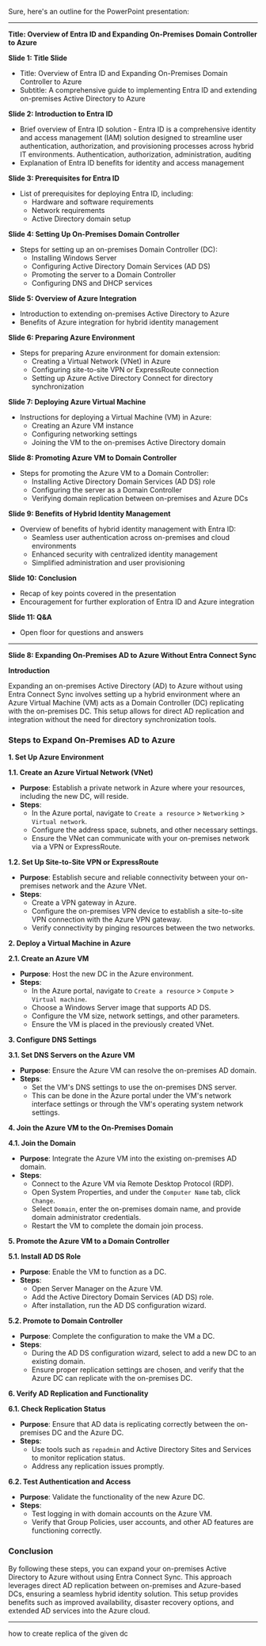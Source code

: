 
Sure, here's an outline for the PowerPoint presentation:

---

**Title: Overview of Entra ID and Expanding On-Premises Domain Controller to Azure**

**Slide 1: Title Slide**
- Title: Overview of Entra ID and Expanding On-Premises Domain Controller to Azure
- Subtitle: A comprehensive guide to implementing Entra ID and extending on-premises Active Directory to Azure

**Slide 2: Introduction to Entra ID**
- Brief overview of Entra ID solution -
  Entra ID is a comprehensive identity and access management (IAM) solution designed to streamline user authentication, authorization, and provisioning processes across hybrid IT environments.
  Authentication, authorization, administration, auditing
- Explanation of Entra ID benefits for identity and access management

**Slide 3: Prerequisites for Entra ID**
- List of prerequisites for deploying Entra ID, including:
  - Hardware and software requirements
  - Network requirements
  - Active Directory domain setup

**Slide 4: Setting Up On-Premises Domain Controller**
- Steps for setting up an on-premises Domain Controller (DC):
  - Installing Windows Server
  - Configuring Active Directory Domain Services (AD DS)
  - Promoting the server to a Domain Controller
  - Configuring DNS and DHCP services

**Slide 5: Overview of Azure Integration**
- Introduction to extending on-premises Active Directory to Azure
- Benefits of Azure integration for hybrid identity management

**Slide 6: Preparing Azure Environment**
- Steps for preparing Azure environment for domain extension:
  - Creating a Virtual Network (VNet) in Azure
  - Configuring site-to-site VPN or ExpressRoute connection
  - Setting up Azure Active Directory Connect for directory synchronization

**Slide 7: Deploying Azure Virtual Machine**
- Instructions for deploying a Virtual Machine (VM) in Azure:
  - Creating an Azure VM instance
  - Configuring networking settings
  - Joining the VM to the on-premises Active Directory domain

**Slide 8: Promoting Azure VM to Domain Controller**
- Steps for promoting the Azure VM to a Domain Controller:
  - Installing Active Directory Domain Services (AD DS) role
  - Configuring the server as a Domain Controller
  - Verifying domain replication between on-premises and Azure DCs

**Slide 9: Benefits of Hybrid Identity Management**
- Overview of benefits of hybrid identity management with Entra ID:
  - Seamless user authentication across on-premises and cloud environments
  - Enhanced security with centralized identity management
  - Simplified administration and user provisioning

**Slide 10: Conclusion**
- Recap of key points covered in the presentation
- Encouragement for further exploration of Entra ID and Azure integration

**Slide 11: Q&A**
- Open floor for questions and answers

---

**Slide 8: Expanding On-Premises AD to Azure Without Entra Connect Sync**

**Introduction**

Expanding an on-premises Active Directory (AD) to Azure without using Entra Connect Sync involves setting up a hybrid environment where an Azure Virtual Machine (VM) acts as a Domain Controller (DC) replicating with the on-premises DC. This setup allows for direct AD replication and integration without the need for directory synchronization tools.

### Steps to Expand On-Premises AD to Azure

**1. Set Up Azure Environment**

**1.1. Create an Azure Virtual Network (VNet)**

- **Purpose**: Establish a private network in Azure where your resources, including the new DC, will reside.
- **Steps**:
  - In the Azure portal, navigate to `Create a resource` > `Networking` > `Virtual network`.
  - Configure the address space, subnets, and other necessary settings.
  - Ensure the VNet can communicate with your on-premises network via a VPN or ExpressRoute.

**1.2. Set Up Site-to-Site VPN or ExpressRoute**

- **Purpose**: Establish secure and reliable connectivity between your on-premises network and the Azure VNet.
- **Steps**:
  - Create a VPN gateway in Azure.
  - Configure the on-premises VPN device to establish a site-to-site VPN connection with the Azure VPN gateway.
  - Verify connectivity by pinging resources between the two networks.

**2. Deploy a Virtual Machine in Azure**

**2.1. Create an Azure VM**

- **Purpose**: Host the new DC in the Azure environment.
- **Steps**:
  - In the Azure portal, navigate to `Create a resource` > `Compute` > `Virtual machine`.
  - Choose a Windows Server image that supports AD DS.
  - Configure the VM size, network settings, and other parameters.
  - Ensure the VM is placed in the previously created VNet.

**3. Configure DNS Settings**

**3.1. Set DNS Servers on the Azure VM**

- **Purpose**: Ensure the Azure VM can resolve the on-premises AD domain.
- **Steps**:
  - Set the VM's DNS settings to use the on-premises DNS server.
  - This can be done in the Azure portal under the VM's network interface settings or through the VM's operating system network settings.

**4. Join the Azure VM to the On-Premises Domain**

**4.1. Join the Domain**

- **Purpose**: Integrate the Azure VM into the existing on-premises AD domain.
- **Steps**:
  - Connect to the Azure VM via Remote Desktop Protocol (RDP).
  - Open System Properties, and under the `Computer Name` tab, click `Change`.
  - Select `Domain`, enter the on-premises domain name, and provide domain administrator credentials.
  - Restart the VM to complete the domain join process.

**5. Promote the Azure VM to a Domain Controller**

**5.1. Install AD DS Role**

- **Purpose**: Enable the VM to function as a DC.
- **Steps**:
  - Open Server Manager on the Azure VM.
  - Add the Active Directory Domain Services (AD DS) role.
  - After installation, run the AD DS configuration wizard.

**5.2. Promote to Domain Controller**

- **Purpose**: Complete the configuration to make the VM a DC.
- **Steps**:
  - During the AD DS configuration wizard, select to add a new DC to an existing domain.
  - Ensure proper replication settings are chosen, and verify that the Azure DC can replicate with the on-premises DC.

**6. Verify AD Replication and Functionality**

**6.1. Check Replication Status**

- **Purpose**: Ensure that AD data is replicating correctly between the on-premises DC and the Azure DC.
- **Steps**:
  - Use tools such as `repadmin` and Active Directory Sites and Services to monitor replication status.
  - Address any replication issues promptly.

**6.2. Test Authentication and Access**

- **Purpose**: Validate the functionality of the new Azure DC.
- **Steps**:
  - Test logging in with domain accounts on the Azure VM.
  - Verify that Group Policies, user accounts, and other AD features are functioning correctly.

### Conclusion

By following these steps, you can expand your on-premises Active Directory to Azure without using Entra Connect Sync. This approach leverages direct AD replication between on-premises and Azure-based DCs, ensuring a seamless hybrid identity solution. This setup provides benefits such as improved availability, disaster recovery options, and extended AD services into the Azure cloud.


---- 

how to create replica of the given dc 


